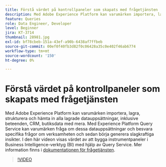 ```yaml
---
title: Förstå värdet på kontrollpaneler som skapats med frågetjänsten
description: Med Adobe Experience Platform kan varumärken importera, lagra, strukturera och hämta in alla lagrade datauppsättningar och"mdash", inklusive beteendedata, CRM-data, försäljningsdata med mera. Med Experience Platform Query Service kan varumärken fråga om dessa datauppsättningar och besvara specifika frågor om verksamheten och sedan börja generera slagkraftiga insikter. I den här videon visas värdet av att bygga instrumentpaneler i Business Intelligence-verktyg (BI) med hjälp av Query Service.
feature: Queries
role: Data Engineer, Developer
level: Beginner
jira: KT-3714
thumbnail: 28981.jpg
exl-id: bf78cbeb-151a-43ef-a90b-6438af7ffbeb
source-git-commit: 00ef0f40fb3d82f0c06428a35c0e402f46ab6774
workflow-type: tm+mt
source-wordcount: '150'
ht-degree: 0%

---
```


# Förstå värdet på kontrollpaneler som skapats med frågetjänsten

Med Adobe Experience Platform kan varumärken importera, lagra, strukturera och hämta in alla lagrade datauppsättningar, inklusive beteenden, CRM, butiksdata med mera. Med Experience Platform Query Service kan varumärken fråga om dessa datauppsättningar och besvara specifika frågor om verksamheten och sedan börja generera slagkraftiga insikter. I den här videon visas värdet av att bygga instrumentpaneler i Business Intelligence-verktyg (BI) med hjälp av Query Service. Mer information finns i [dokumentationen för frågetjänsten](https://experienceleague.adobe.com/docs/experience-platform/query/home.html?lang=sv).

>[!VIDEO](https://video.tv.adobe.com/v/28981?learn=on)
